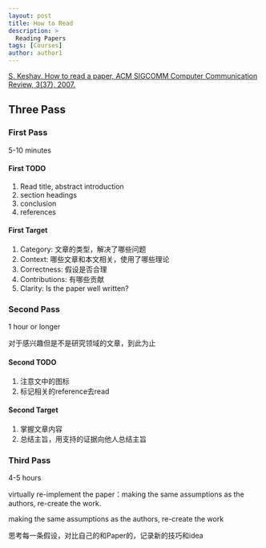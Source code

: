 ```yaml
---
layout: post
title: How to Read
description: >
  Reading Papers
tags: [Courses]
author: author1
---
```



[S. Keshav. How to read a paper, ACM SIGCOMM Computer Communication Review, 3(37), 2007.](http://ccr.sigcomm.org/online/files/p83-keshavA.pdf)

## Three Pass

### First Pass

5-10 minutes

#### First TODO

1. Read title, abstract introduction
2. section headings
3. conclusion
4. references

#### First Target

1. Category: 文章的类型，解决了哪些问题
2. Context: 哪些文章和本文相关，使用了哪些理论
3. Correctness: 假设是否合理
4. Contributions: 有哪些贡献
5. Clarity: Is the paper well written?

### Second Pass

1 hour or longer

对于感兴趣但是不是研究领域的文章，到此为止

#### Second TODO

1. 注意文中的图标
2. 标记相关的reference去read

#### Second Target

1. 掌握文章内容
2. 总结主旨，用支持的证据向他人总结主旨

### Third Pass

4-5 hours

virtually re-implement the paper：making the same assumptions as the authors, re-create the
work.

making the same assumptions as the authors, re-create the
work

思考每一条假设，对比自己的和Paper的，记录新的技巧和idea
